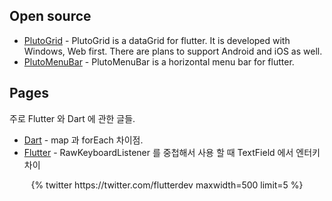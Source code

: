 ## Open source

* [PlutoGrid](https://bosskmk.github.io/pluto_grid/index.html) - PlutoGrid is a dataGrid for flutter. It is developed with Windows, Web first. There are plans to support Android and iOS as well.
* [PlutoMenuBar](https://bosskmk.github.io/pluto_menu_bar/index.html) - PlutoMenuBar is a horizontal menu bar for flutter.

## Pages
주로 Flutter 와 Dart 에 관한 글들.

* [Dart](https://bosskmk.github.io/topic/dart/differences_map_foreach.html) - map 과 forEach 차이점. 
* [Flutter](https://bosskmk.github.io/topic/flutter/nested_raw_keyboard_listener.html) - RawKeyboardListener 를 중첩해서 사용 할 때 TextField 에서 엔터키 차이

<div class='jekyll-twitter-plugin' align="center">
    {% twitter https://twitter.com/flutterdev maxwidth=500 limit=5 %}
</div>
